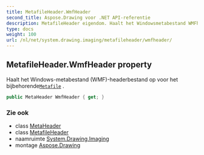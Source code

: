```yaml
---
title: MetafileHeader.WmfHeader
second_title: Aspose.Drawing voor .NET API-referentie
description: MetafileHeader eigendom. Haalt het Windowsmetabestand WMFheaderbestand op voor het bijbehorendeMetafile .
type: docs
weight: 100
url: /nl/net/system.drawing.imaging/metafileheader/wmfheader/
---
```

## MetafileHeader.WmfHeader property

Haalt het Windows-metabestand (WMF)-headerbestand op voor het bijbehorende[`Metafile`](../../metafile/) .

```csharp
public MetaHeader WmfHeader { get; }
```

### Zie ook

* class [MetaHeader](../../metaheader/)
* class [MetafileHeader](../)
* naamruimte [System.Drawing.Imaging](../../metafileheader/)
* montage [Aspose.Drawing](../../../)


